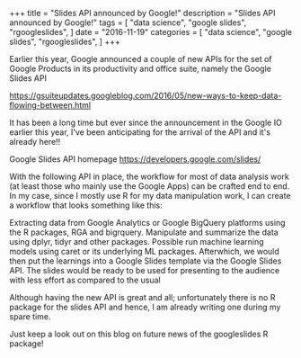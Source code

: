 +++
title = "Slides API announced by Google!"
description = "Slides API announced by Google!"
tags = [
    "data science",
    "google slides",
    "rgoogleslides",
]
date = "2016-11-19"
categories = [
    "data science",
    "google slides",
    "rgoogleslides",
]
+++

Earlier this year, Google announced a couple of new APIs for the set of Google Products in its productivity and office suite, namely the Google Slides API

https://gsuiteupdates.googleblog.com/2016/05/new-ways-to-keep-data-flowing-between.html

It has been a long time but ever since the announcement in the Google IO earlier this year, I've been anticipating for the arrival of the API and it's already here!!

Google Slides API homepage
https://developers.google.com/slides/

With the following API in place, the workflow for most of data analysis work (at least those who mainly use the Google Apps) can be crafted end to end. In my case, since I mostly use R for my data manipulation work, I can create a workflow that looks something like this:

Extracting data from Google Analytics or Google BigQuery platforms using the R packages, RGA and bigrquery.
Manipulate and summarize the data using dplyr, tidyr and other packages. Possible run machine learning models using caret or its underlying ML packages. Afterwhich, we would then put the learnings into a Google Slides template via the Google Slides API. The slides would be ready to be used for presenting to the audience with less effort as compared to the usual

Although having the new API is great and all; unfortunately there is no R package for the slides API and hence, I am already writing one during my spare time.

Just keep a look out on this blog on future news of the googleslides R package!
